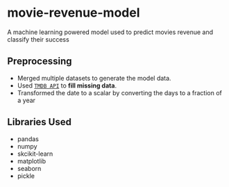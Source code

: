 # movie-revenue-model
A machine learning powered model used to predict movies revenue and classify their success

## Preprocessing

- Merged multiple datasets to generate the model data.
- Used [`TMDB API`](https://developers.themoviedb.org/3/getting-started/introduction) to **fill missing data**.
- Transformed the date to a scalar by converting the days to a fraction of a year


## Libraries Used

- pandas
- numpy
- skcikit-learn
- matplotlib
- seaborn
- pickle
